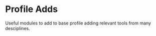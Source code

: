 # Profile Adds


Useful modules to add to base profile adding relevant tools from many desciplines. 
